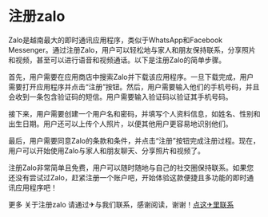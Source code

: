 # 注册zalo

Zalo是越南最大的即时通讯应用程序，类似于WhatsApp和Facebook Messenger。通过注册Zalo，用户可以轻松地与家人和朋友保持联系，分享照片和视频，甚至可以进行语音和视频通话。以下是注册Zalo的简单步骤。

首先，用户需要在应用商店中搜索Zalo并下载该应用程序。一旦下载完成，用户需要打开应用程序并点击“注册”按钮。然后，用户需要输入他们的手机号码，并且会收到一条包含验证码的短信。用户需要输入验证码以验证其手机号码。

接下来，用户需要创建一个用户名和密码，并填写个人资料信息，如姓名、性别和出生日期。用户还可以上传个人照片，以便其他用户更容易地识别他们。

最后，用户需要同意Zalo的条款和条件，并点击“注册”按钮完成注册过程。现在，用户可以开始使用Zalo与家人和朋友聊天、分享照片和视频了。

注册Zalo非常简单且免费，用户可以随时随地与自己的社交圈保持联系。如果您还没有尝试过Zalo，赶紧注册一个账户吧，开始体验这款便捷且多功能的即时通讯应用程序吧！

更多 关于注册zalo 请通过✈与我们联系，感谢阅读，谢谢！[点这✈里联系](https://w.k02.cc)